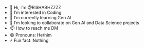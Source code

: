 - 👋 Hi, I’m @RISHABHZZZZ
- 👀 I’m interested in Coding
- 🌱 I’m currently learning Gen AI
- 💞️ I’m looking to collaborate on Gen AI and Data Science projects
- 📫 How to reach me DM 
- 😄 Pronouns: He/him
- ⚡ Fun fact: Nothing 

<!---
RISHABHZZZZ/RISHABHZZZZ is a ✨ special ✨ repository because its `README.md` (this file) appears on your GitHub profile.
You can click the Preview link to take a look at your changes.
--->
